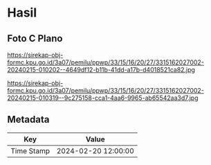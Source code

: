 # Hasil

## Foto C Plano

https://sirekap-obj-formc.kpu.go.id/3a07/pemilu/ppwp/33/15/16/20/27/3315162027002-20240215-010202--4649df12-b11b-41dd-a17b-d4018521ca82.jpg

https://sirekap-obj-formc.kpu.go.id/3a07/pemilu/ppwp/33/15/16/20/27/3315162027002-20240215-010319--9c275158-cca1-4aa6-9965-ab65542aa3d7.jpg


## Metadata

| Key        | Value               |
| ---------- | ------------------- |
| Time Stamp | 2024-02-20 12:00:00 |



